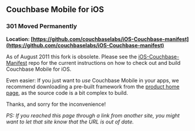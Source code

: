 ## Couchbase Mobile for iOS

### 301 Moved Permanently

**Location: [https://github.com/couchbaselabs/iOS-Couchbase-manifest](https://github.com/couchbaselabs/iOS-Couchbase-manifest)**

As of August 2011 this fork is obsolete. Please see the [iOS-Couchbase-Manifest](https://github.com/couchbaselabs/iOS-Couchbase-manifest) repo for the current instructions on how to check out and build Couchbase Mobile for iOS.

Even easier: If you just want to _use_ Couchbase Mobile in your apps, we recommend downloading a pre-built framework from the [product home page](http://www.couchbase.com/wiki/display/couchbase/Couchbase+Mobile+Syncpoint), as the source code is a bit complex to build.

Thanks, and sorry for the inconvenience!

_PS: If you reached this page through a link from another site, you might want to let that site know that the URL is out of date._